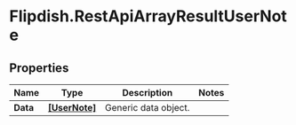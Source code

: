 # Flipdish.RestApiArrayResultUserNote

## Properties

Name | Type | Description | Notes
------------ | ------------- | ------------- | -------------
**Data** | [**[UserNote]**](UserNote.md) | Generic data object. | 


